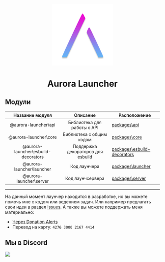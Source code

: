 <p align="center"><img src="./logo.png" width="200px" height="200px"></p>
<h1 align="center">Aurora Launcher</h1>

## Модули

|           Название модуля           |             Описание              | Расположение                                               |
| :---------------------------------: | :-------------------------------: | ---------------------------------------------------------- |
|        @aurora-launcher\api         |    Библиотека для работы с API    | [packages\api](packages\api)                               |
|        @aurora-launcher\core        |     Библиотека с общим кодом      | [packages\core](packages\core)                             |
| @aurora-launcher\esbuild-decorators | Поддержка декораторов для esbuild | [packages\esbuild-decorators](packages\esbuild-decorators) |
|      @aurora-launcher\launcher      |           Код лаунчера            | [packages\launcher](packages\launcher)                     |
|       @aurora-launcher\server       |         Код лаунчсервера          | [packages\server](packages\server)                         |

---

На данный момент лаунчер находится в разработке, но вы можете помочь мне с кодом или ведением задач. Или например предлагать свои идеи в раздел [Issues](https://github.com/AuroraTeam/LauncherServer/issues).
А также вы можете поддержать меня материально:

-   [Через Donation Alerts](https://www.donationalerts.com/r/jocat)
-   Перевод на карту: `4276 3000 2167 4414`

## Мы в Discord

[![](https://discord.com/api/guilds/730131402636525688/embed.png?style=banner2)](https://discord.gg/2NvYTcv)
